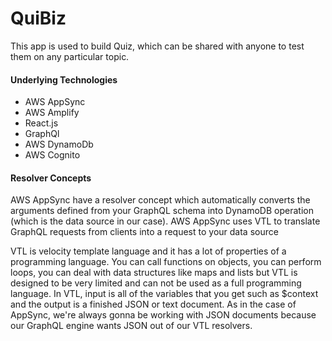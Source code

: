 # QuiBiz

This app is used to build Quiz, which can be shared with anyone to test them on any particular topic.

#### Underlying Technologies

- AWS AppSync
- AWS Amplify
- React.js
- GraphQl
- AWS DynamoDb
- AWS Cognito

#### Resolver Concepts

AWS AppSync have a resolver concept which automatically converts the arguments defined from your GraphQL schema into DynamoDB operation (which is the data source in our case). AWS AppSync uses VTL to translate GraphQL requests from clients into a request to your data source

VTL is velocity template language and it has a lot of properties of a programming language. You can call functions on objects, you can perform loops, you can deal with data structures like maps and lists but VTL is designed to be very limited and can not be used as a full programming language. In VTL, input is all of the variables that you get such as $context and the output is a finished JSON or text document. As in the case of AppSync, we're always gonna be working with JSON documents because our GraphQL engine wants JSON out of our VTL resolvers.


